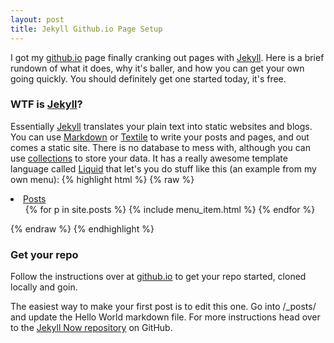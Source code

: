 ```yaml
---
layout: post
title: Jekyll Github.io Page Setup
---
```


I got my [github.io] page finally cranking out pages with [Jekyll]. Here is a brief rundown of what it does, why it's
baller, and how you can get your own going quickly. You should definitely get one started today, it's free.

### WTF is [Jekyll]?
Essentially [Jekyll] translates your plain text into static websites and blogs. You can use [Markdown] or [Textile] to
write your posts and pages, and out comes a static site. There is no database to mess with, although you can use
[collections] to store your data. It has a really awesome template language called [Liquid] that let's you do stuff like
this (an example from my own menu):
{% highlight html %}
{% raw %}
<li class="dropdown">
  <a href="#" class="dropdown-toggle" data-toggle="dropdown" role="button" aria-expanded="false">Posts <span class="caret"></span></a>
  <ul class="dropdown-menu" role="menu">
    {% for p in site.posts %}
      {% include menu_item.html %}
    {% endfor %}
  </ul>
</li>
{% endraw %}
{% endhighlight %}



### Get your repo
Follow the instructions over at [github.io] to get your repo started, cloned locally and goin.



The easiest way to make your first post is to edit this one. Go into /_posts/ and update the Hello World markdown file.
For more instructions head over to the [Jekyll Now repository](https://github.com/barryclark/jekyll-now) on GitHub.



<!-- Links follow here -->
[Jekyll]: http://jekyllrb.com/
[Markdown]: http://daringfireball.net/projects/markdown/
[github.io]: https://pages.github.com/
[Github]: http://github.com
[Textile]: http://redcloth.org/textile
[collections]: http://jekyllrb.com/docs/collections/
[Liquid]: http://liquidmarkup.org/
